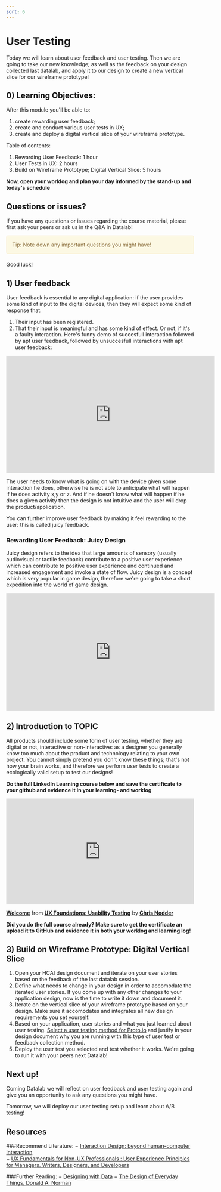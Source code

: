 ```yaml
---
sort: 6
---
```


# User Testing
Today we will learn about user feedback and user testing. Then we are going to take our new knowledge; as well as the feedback on your design collected last datalab, and apply it to our design to create a new vertical slice for our wireframe prototype!

## 0) Learning Objectives:
After this module you'll be able to:
1. create rewarding user feedback;
2. create and conduct various user tests in UX;
3. create and deploy a digital vertical slice of your wireframe prototype.

Table of contents:
1. Rewarding User Feedback: 1 hour
2. User Tests in UX: 2 hours
3. Build on Wireframe Prototype; Digital Vertical Slice: 5 hours

**Now, open your worklog and plan your day informed by the stand-up and today's schedule**

## Questions or issues?
If you have any questions or issues regarding the course material, please first ask your peers or ask us in the Q&A in Datalab!

<div style="padding: 15px; border: 1px solid transparent; border-color: transparent; margin-bottom: 20px; border-radius: 4px; color: #8a6d3b;; background-color: #fcf8e3; border-color: #faebcc;">
Tip: Note down any important questions you might have!
 </div>

Good luck!

## 1) User feedback
User feedback is essential to any digital application: if the user provides some kind of input to the digital devices, then they will expect some kind of response that:
1. Their input has been registered.
2. That their input is meaningful and has some kind of effect. Or not, if it's a faulty interaction.
Here's funny demo of succesfull interaction followed by apt user feedback, followed by unsuccesfull interactions with apt user feedback:
<iframe width="560" height="315" src="https://www.youtube.com/embed/OAQ7l33UF3E" title="YouTube video player" frameborder="0" allow="accelerometer; autoplay; clipboard-write; encrypted-media; gyroscope; picture-in-picture" allowfullscreen></iframe>

The user needs to know what is going on with the device given some interaction he does, otherwise he is not able to anticipate what will happen if he does activity x,y or z. And if he doesn't know what will happen if he does a given activity then the design is not intuitive and the user will drop the product/application.

You can further improve user feedback by making it feel rewarding to the user: this is called juicy feedback.

### Rewarding User Feedback: Juicy Design
Juicy design refers to the idea that large amounts of sensory (usually audiovisual or tactile feedback) contribute to a positive user experience which can contribute to positive user experience and
continued and increased engagement and invoke a state of flow. Juicy design is a concept which is very popular in game design, therefore we're going to take a short expedition into the world of game design.
<iframe width="560" height="315" src="https://www.youtube.com/embed/Fy0aCDmgnxg" title="YouTube video player" frameborder="0" allow="accelerometer; autoplay; clipboard-write; encrypted-media; gyroscope; picture-in-picture" allowfullscreen></iframe>

## 2) Introduction to TOPIC
All products should include some form of user testing, whether they are digital or not, interactive or non-interactive: as a designer you generally know too much about the product and technology relating to your own project. You cannot simply pretend you don't know these things; that's not how your brain works, and therefore we perform user tests to create a ecologically valid setup to test our designs!

**Do the full LinkedIn Learning course below and save the certificate to your github and evidence it in your learning- and worklog**

<div style="position:relative;height:0;padding-bottom:56.25%"><iframe width="640" height="360" src="https://www.linkedin.com/learning/embed/ux-foundations-usability-testing/welcome?autoplay=false&claim=AQEMhSFU9IOR4gAAAX13dSNwcSxuzMWaKg2KmGz1PtqV2uTTvS0sBYxvwnAL6NXbE9YAuHjenrjjeNIJZZFg_K_4znSVqQR8FI4NSCQ-YKy0nsRHejBd9wiumtx2L056Ui67Yl9ai7Mu23ObrQC0jMf3DqK6sGg7o9iTKC40VdeufmO7T6XPIMMJ6Y0SGFfflCarLooC_2tUujzLHWiwWz3dz1K7kFzxcNqRUBh6tu59m2yH7vrPzh8_wsFr1dygWzi6tg-bN20RhxWkNqlO4vzfJJZ2JPSamWpvBIG3vbLlxh_xBwOsEkt-HoTngeqaAIkXmRtGCFZbKl2BS9rwpk8fRms0kgNuu-TtMpt48VRf8xpmzNGItU1uK8DCJL0TKcVv3RxVRSJBrQ9RzW0JjOfdnkF77JkldZIRWxN5J6_qeRUGipyXHyTy4IMZE_5EfIa9QlZtZva1cj1LuwfzeF_vw97KRrmcRGMSt_pyggPvi_44J1FCjEBdkp8fuDIuWZTeG6njQ87O1mTFwtTdq4TGvNUZepYvhicDJH_g4bIRwt9YSDbBvs7fpHoKFRq1rfMp80HjsigrhJ6QxjZQVTxDPCqUKfmdO_envIfCtV54fHP46iN_vYwrMIiHxjfmYUUPpvJkOx0ZkOHx1LEtJ9p0lCOH-NFbhbiBdWj9STesbBJKoMuvXlps6ejVgp4narmoHbS_9AChx_qNzHjQdiiFG9dE9lmAyXamvx8euEvtGw&lipi=urn%3Ali%3Apage%3Ad_learning_content%3BvDqqw%2BLFRxaa7nOyBGxlTg%3D%3D&licu" mozallowfullscreen="true" webkitallowfullscreen="true" allowfullscreen="true" frameborder="0" style="position:absolute;width:100%;height:100%;left:0"></iframe></div><p><strong><a href="https://www.linkedin.com/learning/ux-foundations-usability-testing/welcome?trk=embed_lil">Welcome</a></strong> from <strong><a href="https://www.linkedin.com/learning/ux-foundations-usability-testing?trk=embed_lil">UX Foundations: Usability Testing</a></strong> by <strong><a href="https://www.linkedin.com/learning/instructors/chris-nodder?trk=embed_lil">Chris Nodder</a></strong></p>

**Did you do the full course already? Make sure to get the certificate an upload it to GitHub and evidence it in both your worklog and learning log!**

## 3) Build on Wireframe Prototype: Digital Vertical Slice
1. Open your HCAI design document and iterate on your user stories based on the feedback of the last datalab session.
2. Define what needs to change in your design in order to accomodate the iterated user stories. If you come up with any other changes to your application design, now is the time to write it down and document it.
3. Iterate on the vertical slice of your wireframe prototype based on your design. Make sure it accomodates and integrates all new design requirements you set yourself.
4. Based on your application, user stories and what you just learned about user testing. [Select a user testing method for Proto.io](https://support.proto.io/hc/en-us/articles/220363528-Getting-feedback) and justify in your design document why you are running with this type of user test or feedback collection method.
5. Deploy the user test you selected and test whether it works. We're going to run it with your peers next Datalab!


## Next up!
Coming Datalab we will reflect on user feedback and user testing again and give you an opportunity to ask any questions you might have.

Tomorrow, we will deploy our user testing setup and learn about A/B testing!


## Resources
###Recommend Literature:
−	[Interaction Design: beyond human-computer interaction](https://login.proxy1.dom1.nhtv.nl/login?url=https://search.ebscohost.com/login.aspx?direct=true&db=cat01829a&AN=buas.303541695&site=eds-live)   
−	[UX Fundamentals for Non-UX Professionals : User Experience Principles for Managers, Writers, Designers, and Developers](https://login.proxy1.dom1.nhtv.nl/login?url=https://search.ebscohost.com/login.aspx?direct=true&db=edsebk&AN=1892077&site=eds-live)

###Further Reading:
−	[Designing with Data](http://shop.oreilly.com/product/0636920026228.do)
−	[The Design of Everyday Things, Donald A. Norman](https://login.proxy1.dom1.nhtv.nl/login?url=https://search.ebscohost.com/login.aspx?direct=true&db=cat01829a&AN=buas.393706974&site=eds-live)
